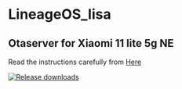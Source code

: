# LineageOS_lisa

## Otaserver for Xiaomi 11 lite 5g NE ##
Read the instructions carefully from [Here](https://itsvixano.gitlab.io/lineageos_flashing/)

[![Release downloads](https://img.shields.io/github/downloads/ItsVixano-releases/LineageOS_lisa/total.svg)](https://github.com/ItsVixano-releases/LineageOS_lisa/releases/)
